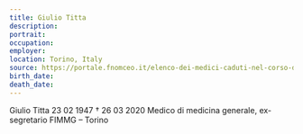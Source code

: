 ```yaml
---
title: Giulio Titta
description: 
portrait: 
occupation: 
employer: 
location: Torino, Italy
source: https://portale.fnomceo.it/elenco-dei-medici-caduti-nel-corso-dellepidemia-di-covid-19/
birth_date: 
death_date: 
---
```



Giulio Titta 23 02 1947 † 26 03 2020
Medico di medicina generale, ex-segretario FIMMG – Torino